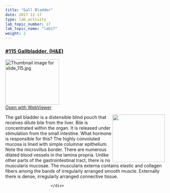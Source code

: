 ```yaml
---
title: "Gall Bladder"
date: 2017-12-17
type: lab_activity
lab_topic_number: 17
lab_topic_name: "lab17"
weight: 2
---
```

<div class="entrybody">
						<h3><u>#115 Gallbladder, (H&amp;E)</u></h3>

<div class="thumbnail"> <a href="http://virtualslides.cumc.columbia.edu/115.svs/view.apml?" target="_blank"><img alt="Thumbnail image for slide_115.jpg" src="http://histologylab.ccnmtl.columbia.edu/assets/images/slide_115-thumb-170x143-1659.jpg" width="170" height="143" class="mt-image-left"></a><br><a href="http://virtualslides.cumc.columbia.edu/115.svs/view.apml?" target="_blank">Open with WebViewer</a> </div>

<p><img src="http://histologylab.ccnmtl.columbia.edu/assets/images/115%20gallbladder.jpg" style="width:165px; height:150px; float:right;">The gall bladder is a distensible blind pouch that receives dilute bile from the liver. Bile is concentrated within the organ. It is released under stimulation from the small intestine. What hormone is responsible for this? The highly convoluted mucosa is lined with simple columnar epithelium. Note the microvillus border. There are numerous dilated blood vessels in the lamina propria. Unlike other parts of the gastrointestinal tract, there is no muscularis mucosae. The muscularis externa contains elastic and collagen fibers among the bands of irregularly arranged smooth muscle. Externally there is dense, irregularly arranged connective tissue.</p>
						
						
						</div>
